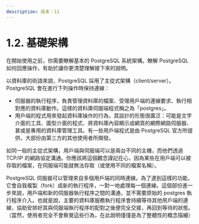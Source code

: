 ```yaml
---
description: 版本：11
---
```


# 1.2. 基礎架構

在開始使用之前，你需要瞭解基本的 PostgreSQL 系統架構。瞭解 PostgreSQL 如何回應操作，有助於讓你更清楚理解接下來的說明。

以資料庫的術語來說，PostgreSQL 採用了主從式架構（client/server）。PostgreSQL 會在進行下列操作時保持連線：

* 伺服器的執行程序，負責管理資料庫的檔案、受理用戶端的連線要求、執行相對應的資料庫動作。這樣的資料庫伺服端程式稱之為「postgres」。
* 用戶端的程式用來發起資料庫操作的行為，其設計的形態很廣泛：可能是文字介面的工具、圖型介面的程式、將資料庫內容顯示成網頁的網際網路伺服器、甚或是專用的資料庫管理工具。有一些用戶端程式是由 PostgreSQL 官方所提供，大部份由第三方的其他使用者所開發。

如同一般的主從式架構，用戶端與伺服端可以是兩台不同的主機，而他們透過 TCP/IP 的網路協定溝通。你應該將這個觀念謹記在心，因為某些在用戶端可以被存取的檔案，在伺服端可能就無法存取（或使用不同的檔案名稱）。

PostgreSQL 伺服器可以管理來自多個用戶端的同時連線。為了達到這樣的功能，它會自我複製（fork）成新的執行程序，一對一地處理每一個連線。這個部份進一步來說，用戶端和新的伺服器執行程序之間的溝通，並不需要原始的 postgres 執行程序介入。也就是說，主要的資料庫服務執行程序會持續等待其他用戶端的連線，協助安排好其與伺服端執行程序的配對之後便完全交接，再回到等待的狀態。（當然，使用者完全不會察覺這些行為，在此說明僅僅是為了整體性的概念描繪）

